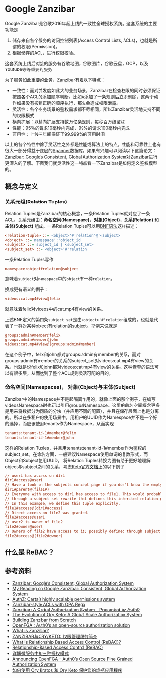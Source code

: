 # Google Zanzibar

Google Zanzibar是谷歌2016年起上线的一致性全球授权系统。这套系统的主要功能是

1. 储存来自各个服务的访问控制列表(Access Control Lists, ACLs)，也就是所谓的权限(Permission)。
2. 根据储存的ACL，进行权限校验。

这套系统上线后对接的服务有谷歌地图，谷歌图片，谷歌云盘，GCP，以及Youtube等等重要的服务

为了服务如此重要的业务，Zanzibar有着以下特点：

- 一致性：面对并发度如此大的业务场景，Zanzibar在检查权限的同时必须保证按照各个ACL的添加顺序判断。比如A添加了一条规则后立即删除，这两个动作如果没有按照正确的顺序执行，那么会造成权限泄露。
- 灵活性：各个业务场景的鉴权需求都不尽相同，所以Zanzibar灵活地支持不同的权限模式
- 横向扩展：以横向扩展支持数万亿条规则，每秒百万级鉴权
- 性能：95%的请求10毫秒内完成，99%的请求100毫秒内完成
- 可用性：上线三年间保证了99.999%的可用时间

以上的各个特性中除了灵活性之外都是性能或算法上的特点，性能和可靠性上也有很大一部分得益于底层的[Spanner](https://research.google/pubs/pub39966/)数据库。如果有兴趣可以阅读以下这篇论文：[Zanzibar: Google’s Consistent, Global Authorization System对Zanzibar](https://research.google/pubs/pub48190/)进行更深入的了解。下面我们就灵活性这一特点看一下Zanzibar是如何定义鉴权模型的。

## 概念与定义

### 关系元组(Relation Tuples)

Relation Tuples是Zanzibar的核心概念，一条Relation Tuples就对应了一条ACL。关系元组由：**命名空间(Namespace)**，**对象(Object)**，**关系(Relation)** 和 **主体(Subject)** 组成。一条Relation Tuples可以用[BNF语法](https://en.wikipedia.org/wiki/Backus%E2%80%93Naur_form)这样描述：

```ini
<relation-tuple> ::= <object>'#'relation'@'<subject>
<object> ::= namespace':'object_id
<subject> ::= subject_id | <subject_set>
<subject_set> ::= <object>'#'relation
```

一条Relation Tuples写作

```ini
namespace:object#relation@subject
```

意味着`subject`对`namespace`中的`object`有一种`relation`。

换成更有语义的例子：

```ini
videos:cat.mp4#view@felix
```

就意味着felix对videos中的cat.mp4有view的关系。

上述BNF定义的第四条`subject_set`是由`<object>'#'relation`组成的，也就是代表了一群对某种object有relation的subject。举例来说就是

```ini
groups:admin#member@felix
groups:admin#member@john
videos:cat.mp4#view@(groups:admin#member)
```

在这个例子中，felix和john都对groups:admin有member的关系，而对groups:admin有member的关系的subject_set对videos:cat.mp4有view的关系。也就是说felix和john都对videos:cat.mp4有view的关系。这种嵌套的语法可以有很多层，从而达到了整个ACL规则灵活可配的目的。

### 命名空间(Namespaces)， 对象(Object)与主体(Subject)

Zanzibar中的Namespace并不是起隔离作用的，就像上面的那个例子，在编写videosNamespace时也可以引用groupsNamespace。这里的命名空间概念更多是用来将数据分为同质的分块（并应用不同的配置），并且在储存层面上也是分离的。所以在多租户的使用场景中，用租户的UUID作为Namespace并不是一个好的选择，而应该使用tenants作为Namespace，从而实现

```ini
tenants:tenant-id-1#member@felix
tenants:tenant-id-1#member@john
```

这样的Relation Tuples，并且用tenants:tenant-id-1#member作为鉴权的subject_set。在命名方面，一般建议Namespace使用单词的复数形式，而Object和Subject使用UUID。 将Relation Tuples转换为图有助于更好地理解object与subject之间的关系，考虑[Keto官方文档](https://www.ory.sh/keto/docs/concepts/graph-of-relations)上的以下例子

```ini
// user1 has access on dir1
dir1#access@user1
// Have a look on the subjects concept page if you don't know the empty relation.
dir1#parent@(file1#)
// Everyone with access to dir1 has access to file1. This would probably be defined
// through a subject set rewrite that defines this inherited relation globally.
// In this example, we define this tuple explicitly.
file1#access@(dir1#access)
// Direct access on file2 was granted.
file2#access@user1
// user2 is owner of file2
file2#owner@user2
// Owners of file2 have access to it; possibly defined through subject set rewrites.
file2#access@(file2#owner)
```

## 什么是 ReBAC？

## 参考资料

- [Zanzibar: Google’s Consistent, Global Authorization System](https://research.google/pubs/pub48190/)
- [My Reading on Google Zanzibar: Consistent, Global Authorization System](https://pushpalanka.medium.com/my-reading-on-google-zanzibar-consistent-global-authorization-system-f4a12df85cbb)
- [AuthZ: Carta’s highly scalable permissions system](https://medium.com/building-carta/authz-cartas-highly-scalable-permissions-system-782a7f2c840f)
- [Zanzibar-style ACLs with OPA Rego](https://gruchalski.com/posts/2022-05-07-zanzibar-style-acls-with-opa-rego/)
- [Zanzibar: A Global Authorization System - Presented by Auth0](https://zanzibar.academy/)
- [The Evolution of Ory Keto: A Global Scale Authorization System](https://www.ory.sh/keto-zanzibar-evolution/)
- [Building Zanzibar from Scratch](https://www.osohq.com/post/zanzibar)
- [OpenFGA : Auth0’s an open-source authorization solution](https://openfga.dev/)
- [What is Zanzibar?](https://authzed.com/blog/what-is-zanzibar/)
- [ZANZIBAR与ORY/KETO: 权限管理服务简介](https://chennima.github.io/keto-permission-manager-introduction)
- [What is Relationship Based Access Control (ReBAC)?](https://www.ubisecure.com/access-management/what-is-relationship-based-access-control-rebac/)
- [Relationship-Based Access Control (ReBAC)](https://www.osohq.com/academy/relationship-based-access-control-rebac)
- [详解微服务中的三种授权模式](https://www.infoq.cn/article/rl6g3buvaal8aiwvugdf)
- [Announcing OpenFGA - Auth0’s Open Source Fine Grained Authorization System](https://auth0.com/blog/auth0s-openfga-open-source-fine-grained-authorization-system/)
- [如何使用 Ory Kratos 和 Ory Keto 保护您的烧瓶应用程序](https://devpress.csdn.net/python/62f99ab8c6770329307fef6d.html)
